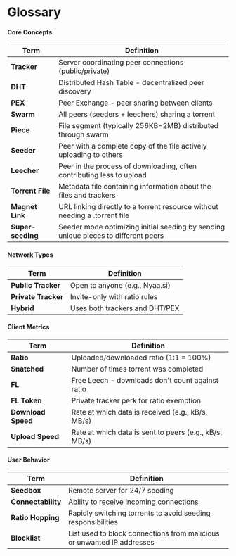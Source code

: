 # Glossary

#### Core Concepts

| Term              | Definition                                                                         |
| ----------------- | ---------------------------------------------------------------------------------- |
| **Tracker**       | Server coordinating peer connections (public/private)                              |
| **DHT**           | Distributed Hash Table - decentralized peer discovery                              |
| **PEX**           | Peer Exchange - peer sharing between clients                                       |
| **Swarm**         | All peers (seeders + leechers) sharing a torrent                                   |
| **Piece**         | File segment (typically 256KB-2MB) distributed through swarm                       |
| **Seeder**        | Peer with a complete copy of the file actively uploading to others                 |
| **Leecher**       | Peer in the process of downloading, often contributing less to upload              |
| **Torrent File**  | Metadata file containing information about the files and trackers                  |
| **Magnet Link**   | URL linking directly to a torrent resource without needing a .torrent file         |
| **Super-seeding** | Seeder mode optimizing initial seeding by sending unique pieces to different peers |

#### Network Types

| Term                | Definition                     |
| ------------------- | ------------------------------ |
| **Public Tracker**  | Open to anyone (e.g., Nyaa.si) |
| **Private Tracker** | Invite-only with ratio rules   |
| **Hybrid**          | Uses both trackers and DHT/PEX |

#### Client Metrics

| Term               | Definition                                             |
| ------------------ | ------------------------------------------------------ |
| **Ratio**          | Uploaded/downloaded ratio (1:1 = 100%)                 |
| **Snatched**       | Number of times torrent was completed                  |
| **FL**             | Free Leech - downloads don't count against ratio       |
| **FL Token**       | Private tracker perk for ratio exemption               |
| **Download Speed** | Rate at which data is received (e.g., kB/s, MB/s)      |
| **Upload Speed**   | Rate at which data is sent to peers (e.g., kB/s, MB/s) |

#### User Behavior

| Term               | Definition                                                             |
| ------------------ | ---------------------------------------------------------------------- |
| **Seedbox**        | Remote server for 24/7 seeding                                         |
| **Connectability** | Ability to receive incoming connections                                |
| **Ratio Hopping**  | Rapidly switching torrents to avoid seeding responsibilities           |
| **Blocklist**      | List used to block connections from malicious or unwanted IP addresses |
